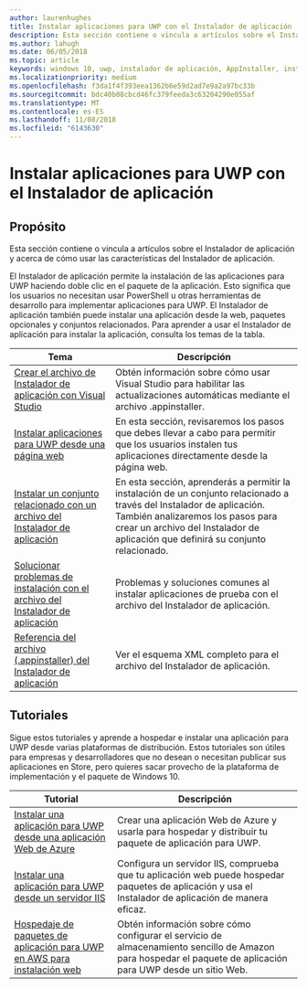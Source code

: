 ```yaml
---
author: laurenhughes
title: Instalar aplicaciones para UWP con el Instalador de aplicación
description: Esta sección contiene o vincula a artículos sobre el Instalador de aplicación y acerca de cómo usar las características del Instalador de aplicación.
ms.author: lahugh
ms.date: 06/05/2018
ms.topic: article
keywords: windows 10, uwp, instalador de aplicación, AppInstaller, instalación de prueba, conjunto relacionado, paquetes opcionales
ms.localizationpriority: medium
ms.openlocfilehash: f3da1f4f393eea1362b6e59d2ad7e9a2a97bc33b
ms.sourcegitcommit: bdc40b08cbcd46fc379feeda3c63204290e055af
ms.translationtype: MT
ms.contentlocale: es-ES
ms.lasthandoff: 11/08/2018
ms.locfileid: "6143630"
---
```

# <a name="install-uwp-apps-with-app-installer"></a>Instalar aplicaciones para UWP con el Instalador de aplicación

## <a name="purpose"></a>Propósito
Esta sección contiene o vincula a artículos sobre el Instalador de aplicación y acerca de cómo usar las características del Instalador de aplicación. 

El Instalador de aplicación permite la instalación de las aplicaciones para UWP haciendo doble clic en el paquete de la aplicación. Esto significa que los usuarios no necesitan usar PowerShell u otras herramientas de desarrollo para implementar aplicaciones para UWP. El Instalador de aplicación también puede instalar una aplicación desde la web, paquetes opcionales y conjuntos relacionados. Para aprender a usar el Instalador de aplicación para instalar la aplicación, consulta los temas de la tabla.

| Tema | Descripción |
|-------|-------------|
| [Crear el archivo de Instalador de aplicación con Visual Studio](create-appinstallerfile-vs.md)| Obtén información sobre cómo usar Visual Studio para habilitar las actualizaciones automáticas mediante el archivo .appinstaller. |
| [Instalar aplicaciones para UWP desde una página web](installing-UWP-apps-web.md) | En esta sección, revisaremos los pasos que debes llevar a cabo para permitir que los usuarios instalen tus aplicaciones directamente desde la página web. |
| [Instalar un conjunto relacionado con un archivo del Instalador de aplicación](install-related-set.md) | En esta sección, aprenderás a permitir la instalación de un conjunto relacionado a través del Instalador de aplicación. También analizaremos los pasos para crear un archivo del Instalador de aplicación que definirá su conjunto relacionado. |
| [Solucionar problemas de instalación con el archivo del Instalador de aplicación](troubleshoot-appinstaller-issues.md) | Problemas y soluciones comunes al instalar aplicaciones de prueba con el archivo del Instalador de aplicación. |
| [Referencia del archivo (.appinstaller) del Instalador de aplicación](https://docs.microsoft.com/uwp/schemas/appinstallerschema/app-installer-file) | Ver el esquema XML completo para el archivo del Instalador de aplicación. |

## <a name="tutorials"></a>Tutoriales 

Sigue estos tutoriales y aprende a hospedar e instalar una aplicación para UWP desde varias plataformas de distribución. Estos tutoriales son útiles para empresas y desarrolladores que no desean o necesitan publicar sus aplicaciones en Store, pero quieres sacar provecho de la plataforma de implementación y el paquete de Windows 10.

| Tutorial | Descripción |
|----------|-------------|
| [Instalar una aplicación para UWP desde una aplicación Web de Azure](web-install-azure.md) | Crear una aplicación Web de Azure y usarla para hospedar y distribuir tu paquete de aplicación para UWP. |
| [Instalar una aplicación para UWP desde un servidor IIS](web-install-IIS.md) | Configura un servidor IIS, comprueba que tu aplicación web puede hospedar paquetes de aplicación y usa el Instalador de aplicación de manera eficaz. |
| [Hospedaje de paquetes de aplicación para UWP en AWS para instalación web](web-install-aws.md) | Obtén información sobre cómo configurar el servicio de almacenamiento sencillo de Amazon para hospedar el paquete de aplicación para UWP desde un sitio Web. |

